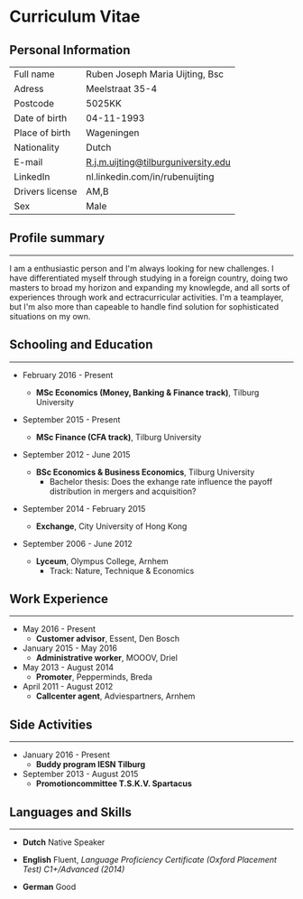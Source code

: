 Curriculum Vitae 
=======

## Personal Information
|||
| ------ | ----------- |
| Full name| Ruben Joseph Maria Uijting, Bsc |
| Adress | Meelstraat 35-4 |
| Postcode | 5025KK |
| Date of birth|04-11-1993|
|Place of birth|Wageningen|
|Nationality|Dutch|
|E-mail|R.j.m.uijting@tilburguniversity.edu|
|LinkedIn|nl.linkedin.com/in/rubenuijting|
|Drivers license|AM,B|
|Sex|Male|

## Profile summary
---------
I am a enthusiastic person and I'm always looking for new challenges. I have differentiated myself through studying in a foreign country, doing two masters to broad my horizon and expanding my knowlegde, and all sorts of experiences through work and ectracurricular activities. I'm a teamplayer, but I'm also more than capeable to handle find solution for sophisticated situations on my own. 

## Schooling and Education
----------
* February 2016 - Present  
	* **MSc Economics (Money, Banking & Finance track)**, Tilburg University
 
* September 2015 - Present  
	* **MSc Finance (CFA track)**, Tilburg University

* September 2012 - June 2015
	* **BSc Economics & Business Economics**, Tilburg University
		* Bachelor thesis: Does the exhange rate influence the payoff distribution in mergers and acquisition?
* September 2014 - February 2015
	* **Exchange**, City University of Hong Kong
		
* September 2006 - June 2012
	* **Lyceum**, Olympus College, Arnhem
		* Track: Nature, Technique & Economics

## Work Experience
--------
* May 2016 - Present
	* **Customer advisor**, Essent, Den Bosch
* January 2015 - May 2016
	* **Administrative worker**, MOOOV, Driel
* May 2013 - August 2014
	* **Promoter**, Pepperminds, Breda
* April 2011 - August 2012
	* **Callcenter agent**, Adviespartners, Arnhem

## Side Activities
-------------
* January 2016 - Present
	* **Buddy program IESN Tilburg**
* September 2013 - August 2015
	* **Promotioncommittee T.S.K.V. Spartacus**

## Languages and Skills
-------
* **Dutch** Native Speaker

* **English** Fluent, *Language Proficiency Certificate (Oxford Placement Test) C1+/Advanced (2014)*

* **German** Good

